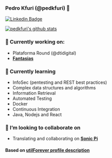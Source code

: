### Pedro Kfuri (@pedkfuri) 👋


<!-- [![Hits](https://hits.seeyoufarm.com/api/count/incr/badge.svg?url=https%3A%2F%2Fgithub.com%2FutilForever)](https://github.com/utilForever) -->
<!-- [![Facebook Badge](https://img.shields.io/badge/-Facebook-1877f2?style=flat-square&logo=facebook&logoColor=white&link=https://www.facebook.com/utilforever/)](https://www.facebook.com/utilforever/) -->
<!-- [![Twitter Badge](https://img.shields.io/badge/-Twitter-1877f2?style=flat-square&logo=twitter&logoColor=white&link=https://twitter.com/utilforever/)](https://twitter.com/utilforever/) -->
[![Linkedin Badge](https://img.shields.io/badge/-LinkedIn-blue?style=flat-square&logo=Linkedin&logoColor=white&link=https://www.linkedin.com/in/pedkfuri/)](https://www.linkedin.com/in/pedkfuri/)
<!-- [![Gmail Badge](https://img.shields.io/badge/-Gmail-d14836?style=flat-square&logo=Gmail&logoColor=white&link=mailto:utilForever@gmail.com)](mailto:ped@gmail.com) -->

<!-- [![Github Followers](https://img.shields.io/github/followers/pedkfuri?color=06d6a0&label=Github%20Followers&style=for-the-badge)](https://github.com/pedkfuri?tab=followers) -->

[![pedkfuri's github stats](https://github-readme-stats.vercel.app/api?username=pedkfuri&show_icons=true&hide_border=true)](https://github.com/pedkfuri)

### 🔭 Currently working on:
- Plataforma Round (@dtidigital)
- [**Fantasias**](https://github.com/pedkfuri/fantasias-api)

### 🌱 Currently learning
- InfoSec (pentesting and REST best practices)
- Complex data structures and algorithms
- Information Retrieval
- Automated Testing
- Docker
- Continuous Integration
- Java, Nodejs and React

### 👯 I’m looking to collaborate on
- Translating and collaborating on [**Sonic Pi**](https://github.com/sonic-pi-net/sonic-pi)

#### Based on [**utilForever profile description**](https://github.com/utilForever/utilForever/blob/master/README.md)
